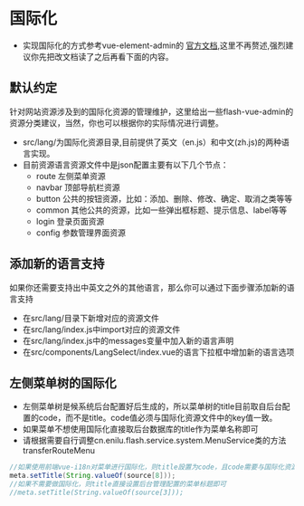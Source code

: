 # 国际化

- 实现国际化的方式参考vue-element-admin的
[官方文档](https://panjiachen.github.io/vue-element-admin-site/zh/guide/advanced/i18n.html),这里不再赘述,强烈建议你先把改文档读了之后再看下面的内容。


## 默认约定
针对网站资源涉及到的国际化资源的管理维护，这里给出一些flash-vue-admin的资源分类建议，当然，你也可以根据你的实际情况进行调整。

- src/lang/为国际化资源目录,目前提供了英文（en.js）和中文(zh.js)的两种语言实现。
- 目前资源语言资源文件中是json配置主要有以下几个节点：
    - route 左侧菜单资源
    - navbar 顶部导航栏资源
    - button 公共的按钮资源，比如：添加、删除、修改、确定、取消之类等等
    - common 其他公共的资源，比如一些弹出框标题、提示信息、label等等
    - login 登录页面资源
    - config 参数管理界面资源
 

## 添加新的语言支持
如果你还需要支持出中英文之外的其他语言，那么你可以通过下面步骤添加新的语言支持
- 在src/lang/目录下新增对应的资源文件
- 在src/lang/index.js中import对应的资源文件
- 在src/lang/index.js中的messages变量中加入新的语言声明
- 在src/components/LangSelect/index.vue的语言下拉框中增加新的语言选项


## 左侧菜单树的国际化
- 左侧菜单树是候系统后台配置好后生成的，所以菜单树的title目前取自后台配置的code，而不是title。code值必须与国际化资源文件中的key值一致。
- 如果菜单不想使用国际化直接取后台数据库的title作为菜单名称即可
- 请根据需要自行调整cn.enilu.flash.service.system.MenuService类的方法transferRouteMenu
```java
//如果使用前端vue-i18n对菜单进行国际化，则title設置为code，且code需要与国际化资源文件中的key值一致
meta.setTitle(String.valueOf(source[8]));
//如果不需要做国际化，则title直接设置后台管理配置的菜单标题即可
//meta.setTitle(String.valueOf(source[3]));
```

